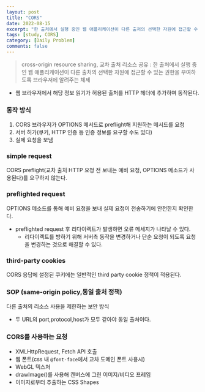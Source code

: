 ```yaml
---
layout: post
title: "CORS"
date: 2022-08-15
excerpt: "한 출처에서 실행 중인 웹 애플리케이션이 다른 출처의 선택한 자원에 접근할 수 있는 권한을 부여하도록 브라우저에 알려주는 체제"
tags: [study, CORS]
category: [Daily Problem]
comments: false
---
```


> cross-origin resource sharing, 교차 출처 리소스 공유 : 한 출처에서 실행 중인 웹 애플리케이션이 다른 출처의 선택한 자원에 접근할 수 있는 권한을 부여하도록 브라우저에 알려주는 체제

-   웹 브라우저에서 해당 정보 읽기가 허용된 출처를 HTTP 헤더에 추가하며 동작된다.

### 동작 방식

1. CORS 브라우저가 OPTIONS 메서드로 preflight해 지원하는 메서드를 요청
2. 서버 허가(쿠키, HTTP 인증 등 인증 정보를 요구할 수도 있다)
3. 실제 요청을 보냄

### simple request

CORS preflight(교차 출처 HTTP 요청 전 보내는 예비 요청, OPTIONS 메소드가 사용된다)를 요구하지 않는다.

### preflighted request

OPTIONS 메소드를 통해 예비 요청을 보내 실제 요청이 전송하기에 안전한지 확인한다.

-   preflighted request 후 리다이렉트가 발생하면 오류 메세지가 나타날 수 있다.
    -   리다이렉트를 방하기 위해 서버측 동작을 변경하거나 단순 요청이 되도록 요청을 변경하는 것으로 해결할 수 있다.

### third-party cookies

CORS 응답에 설정된 쿠키에는 일반적인 third party cookie 정책이 적용된다.

### SOP (same-origin policy,동일 출처 정책)

다른 출처의 리소스 사용을 제한하는 보안 방식

-   두 URL의 port,protocol,host가 모두 같아야 동일 출처이다.

### CORS를 사용하는 요청

-   XMLHttpRequest, Fetch API 호출
-   웹 폰트(css 내 `@font-face`에서 교차 도메인 폰트 사용시)
-   WebGL 텍스처
-   drawImage()를 사용해 캔버스에 그린 이미지/비디오 프레임
-   이미지로부터 추출하는 CSS Shapes
